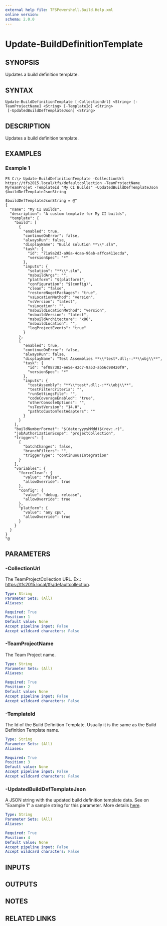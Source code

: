 ```yaml
---
external help file: TFSPowershell.Build.Help.xml
online version: 
schema: 2.0.0
---
```


# Update-BuildDefinitionTemplate

## SYNOPSIS
Updates a build definition template.

## SYNTAX

```
Update-BuildDefinitionTemplate [-CollectionUrl] <String> [-TeamProjectName] <String> [-TemplateId] <String>
 [-UpdatedBuildDefTemplateJson] <String>
```

## DESCRIPTION
Updates a build definition template.

## EXAMPLES

### Example 1
```
PS C:\> Update-BuildDefinitionTemplate -CollectionUrl https://tfs2015.local/tfs/defaultcollection -TeamProjectName MyTeamProjet -TemplateId "My CI Builds" -UpdatedBuildDefTemplateJson $buildDefTemplateJsonString
```

```
$buildDefTemplateJsonString = @"
{
  "name": "My CI Builds",
  "description": "A custom template for My CI builds",
  "template": {
    "build": [
      {
        "enabled": true,
        "continueOnError": false,
        "alwaysRun": false,
        "displayName": "Build solution **\\*.sln",
        "task": {
          "id": "71a9a2d3-a98a-4caa-96ab-affca411ecda",
          "versionSpec": "*"
        },
        "inputs": {
          "solution": "**\\*.sln",
          "msbuildArgs": "",
          "platform": "$(platform)",
          "configuration": "$(config)",
          "clean": "false",
          "restoreNugetPackages": "true",
          "vsLocationMethod": "version",
          "vsVersion": "latest",
          "vsLocation": "",
          "msbuildLocationMethod": "version",
          "msbuildVersion": "latest",
          "msbuildArchitecture": "x86",
          "msbuildLocation": "",
          "logProjectEvents": "true"
        }
      },
      {
        "enabled": true,
        "continueOnError": false,
        "alwaysRun": false,
        "displayName": "Test Assemblies **\\*test*.dll;-:**\\obj\\**",
        "task": {
          "id": "ef087383-ee5e-42c7-9a53-ab56c98420f9",
          "versionSpec": "*"
        },
        "inputs": {
          "testAssembly": "**\\*test*.dll;-:**\\obj\\**",
          "testFiltercriteria": "",
          "runSettingsFile": "",
          "codeCoverageEnabled": "true",
          "otherConsoleOptions": "",
          "vsTestVersion": "14.0",
          "pathtoCustomTestAdapters": ""
        }
      }
    ],
    "buildNumberFormat": "$(date:yyyyMMdd)$(rev:.r)",
    "jobAuthorizationScope": "projectCollection",
    "triggers": [
      {
        "batchChanges": false,
        "branchFilters": "",
        "triggerType": "continuousIntegration"
      }
    ],
    "variables": {
      "forceClean": {
        "value": "false",
        "allowOverride": true
      },
      "config": {
        "value": "debug, release",
        "allowOverride": true
      },
      "platform": {
        "value": "any cpu",
        "allowOverride": true
      }
    }
  }
}
"@
```

## PARAMETERS

### -CollectionUrl
The TeamProjectCollection URL.
Ex.: https://tfs2015.local/tfs/defaultcollection. 

```yaml
Type: String
Parameter Sets: (All)
Aliases: 

Required: True
Position: 1
Default value: None
Accept pipeline input: False
Accept wildcard characters: False
```

### -TeamProjectName
The Team Project name.

```yaml
Type: String
Parameter Sets: (All)
Aliases: 

Required: True
Position: 2
Default value: None
Accept pipeline input: False
Accept wildcard characters: False
```

### -TemplateId
The Id of the Build Definition Template. Usually it is the same as the Build Definition Template name.

```yaml
Type: String
Parameter Sets: (All)
Aliases: 

Required: True
Position: 3
Default value: None
Accept pipeline input: False
Accept wildcard characters: False
```

### -UpdatedBuildDefTemplateJson
A JSON string with the updated build definition template data. See on "Example 1" a sample string for this parameter. More details [here](https://www.visualstudio.com/en-us/docs/integrate/api/build/definition-templates#create-or-update-a-build-definition-template).

```yaml
Type: String
Parameter Sets: (All)
Aliases: 

Required: True
Position: 4
Default value: None
Accept pipeline input: False
Accept wildcard characters: False
```

## INPUTS

## OUTPUTS

## NOTES

## RELATED LINKS

